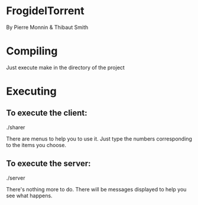 FrogidelTorrent
===============

By Pierre Monnin & Thibaut Smith

Compiling
===========
Just execute make in the directory of the project


Executing
=========

To execute the client:
----------------------
./sharer

There are menus to help you to use it. Just type the numbers corresponding to the items you choose.

To execute the server:
----------------------
./server

There's nothing more to do. There will be messages displayed to help you see what happens.